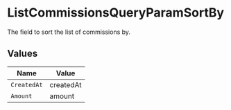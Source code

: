 # ListCommissionsQueryParamSortBy

The field to sort the list of commissions by.


## Values

| Name        | Value       |
| ----------- | ----------- |
| `CreatedAt` | createdAt   |
| `Amount`    | amount      |